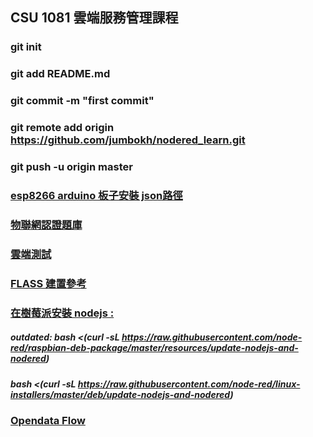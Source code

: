 ## CSU 1081 雲端服務管理課程
### git init
### git add README.md
### git commit -m "first commit"
### git remote add origin https://github.com/jumbokh/nodered_learn.git
### git push -u origin master
### [esp8266 arduino 板子安裝 json路徑](http://arduino.esp8266.com/staging/package_esp8266com_index.json)
### [物聯網認證題庫](https://www.ipas.org.tw/AbilityPageContent.aspx?ablno=80b8b420-21e3-45eb-8762-dfea9a0af224&mnuno=657e91fb-d48c-474f-aa6a-beb8257cd1da&pgeno=d3366672-ba08-4ef8-bd02-949a92bb3851)
### [雲端測試](https://github.com/jumbokh/ESP8266_Cloud_LAB)
### [FLASS 建置參考](http://frrut.com/youtube/)
### [在樹莓派安裝 nodejs :](https://atceiling.blogspot.com/2019/07/raspberry-pi-51node-reddashboard.html)
##### outdated: bash <(curl -sL https://raw.githubusercontent.com/node-red/raspbian-deb-package/master/resources/update-nodejs-and-nodered)
##### bash <(curl -sL https://raw.githubusercontent.com/node-red/linux-installers/master/deb/update-nodejs-and-nodered)
### [Opendata Flow](https://ithelp.ithome.com.tw/m/articles/10188649?fbclid=IwAR2eAFjtYaBjlvJLdzoeie0OYCIPYkzm9rIEOYuP-OzSfJ9Wb0fdEkM9Bgs)
